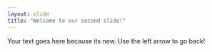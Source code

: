 ```yaml
---
layout: slide
title: "Welcome to our second slide!"
---
```

Your text goes here because its new.
Use the left arrow to go back!
